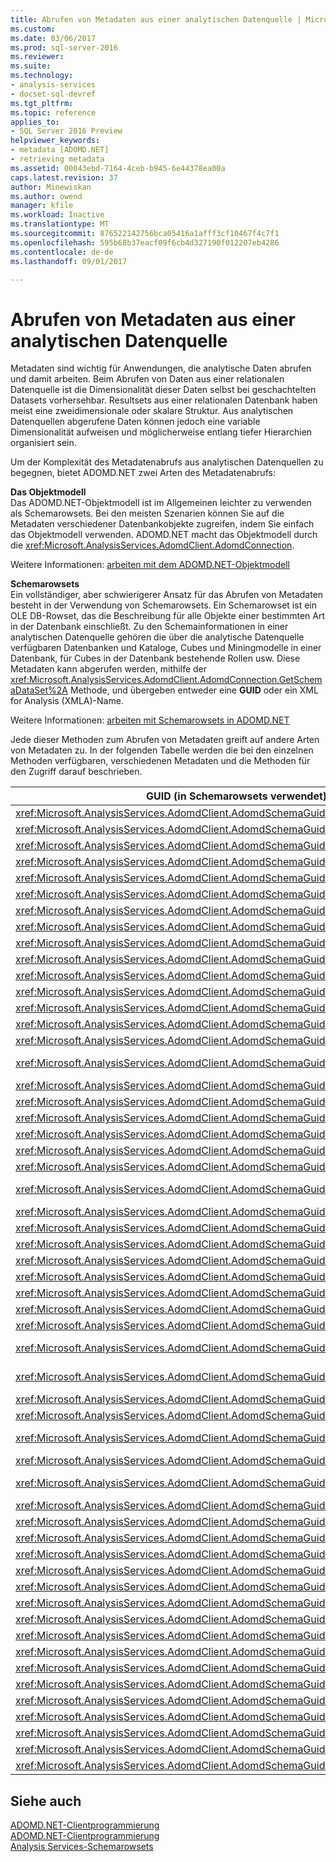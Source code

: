 ```yaml
---
title: Abrufen von Metadaten aus einer analytischen Datenquelle | Microsoft Docs
ms.custom: 
ms.date: 03/06/2017
ms.prod: sql-server-2016
ms.reviewer: 
ms.suite: 
ms.technology:
- analysis-services
- docset-sql-devref
ms.tgt_pltfrm: 
ms.topic: reference
applies_to:
- SQL Server 2016 Preview
helpviewer_keywords:
- metadata [ADOMD.NET]
- retrieving metadata
ms.assetid: 00043ebd-7164-4ceb-b945-6e44378ea00a
caps.latest.revision: 37
author: Minewiskan
ms.author: owend
manager: kfile
ms.workload: Inactive
ms.translationtype: MT
ms.sourcegitcommit: 876522142756bca05416a1afff3cf10467f4c7f1
ms.openlocfilehash: 595b68b37eacf09f6cb4d327190f012207eb4286
ms.contentlocale: de-de
ms.lasthandoff: 09/01/2017

---
```

# <a name="retrieving-metadata-from-an-analytical-data-source"></a>Abrufen von Metadaten aus einer analytischen Datenquelle
  Metadaten sind wichtig für Anwendungen, die analytische Daten abrufen und damit arbeiten. Beim Abrufen von Daten aus einer relationalen Datenquelle ist die Dimensionalität dieser Daten selbst bei geschachtelten Datasets vorhersehbar. Resultsets aus einer relationalen Datenbank haben meist eine zweidimensionale oder skalare Struktur. Aus analytischen Datenquellen abgerufene Daten können jedoch eine variable Dimensionalität aufweisen und möglicherweise entlang tiefer Hierarchien organisiert sein.  
  
 Um der Komplexität des Metadatenabrufs aus analytischen Datenquellen zu begegnen, bietet ADOMD.NET zwei Arten des Metadatenabrufs:  
  
 **Das Objektmodell**  
 Das ADOMD.NET-Objektmodell ist im Allgemeinen leichter zu verwenden als Schemarowsets. Bei den meisten Szenarien können Sie auf die Metadaten verschiedener Datenbankobjekte zugreifen, indem Sie einfach das Objektmodell verwenden. ADOMD.NET macht das Objektmodell durch die <xref:Microsoft.AnalysisServices.AdomdClient.AdomdConnection>.  
  
 Weitere Informationen: [arbeiten mit dem ADOMD.NET-Objektmodell](../../analysis-services/multidimensional-models-adomd-net-client/retrieving-metadata-working-with-adomd-net-object-model.md)  
  
 **Schemarowsets**  
 Ein vollständiger, aber schwierigerer Ansatz für das Abrufen von Metadaten besteht in der Verwendung von Schemarowsets. Ein Schemarowset ist ein OLE DB-Rowset, das die Beschreibung für alle Objekte einer bestimmten Art in der Datenbank einschließt. Zu den Schemainformationen in einer analytischen Datenquelle gehören die über die analytische Datenquelle verfügbaren Datenbanken und Kataloge, Cubes und Miningmodelle in einer Datenbank, für Cubes in der Datenbank bestehende Rollen usw. Diese Metadaten kann abgerufen werden, mithilfe der <xref:Microsoft.AnalysisServices.AdomdClient.AdomdConnection.GetSchemaDataSet%2A> Methode, und übergeben entweder eine **GUID** oder ein XML for Analysis (XMLA)-Name.  
  
 Weitere Informationen: [arbeiten mit Schemarowsets in ADOMD.NET](../../analysis-services/multidimensional-models-adomd-net-client/retrieving-metadata-working-with-schema-rowsets.md)  
  
 Jede dieser Methoden zum Abrufen von Metadaten greift auf andere Arten von Metadaten zu. In der folgenden Tabelle werden die bei den einzelnen Methoden verfügbaren, verschiedenen Metadaten und die Methoden für den Zugriff darauf beschrieben.  
  
|GUID (in Schemarowsets verwendet)|XMLA-Name (in Schemarowsets verwendet)|ADOMD.NET-Objektmodell|  
|-------------------------------------|------------------------------------------|----------------------------|  
|<xref:Microsoft.AnalysisServices.AdomdClient.AdomdSchemaGuid.Actions>|[MDSCHEMA_ACTIONS-Rowsets](../../analysis-services/schema-rowsets/ole-db-olap/mdschema-actions-rowset.md)||  
|<xref:Microsoft.AnalysisServices.AdomdClient.AdomdSchemaGuid.Catalogs>|[DBSCHEMA_CATALOGS-Rowset](../../analysis-services/schema-rowsets/ole-db/dbschema-catalogs-rowset.md)||  
|<xref:Microsoft.AnalysisServices.AdomdClient.AdomdSchemaGuid.Columns>|[DBSCHEMA_COLUMNS-Rowset](../../analysis-services/schema-rowsets/ole-db/dbschema-columns-rowset.md)||  
|<xref:Microsoft.AnalysisServices.AdomdClient.AdomdSchemaGuid.Connections>|**DISCOVER_CONNECTIONS**||  
|<xref:Microsoft.AnalysisServices.AdomdClient.AdomdSchemaGuid.Cubes>|[MDSCHEMA_CUBES-Rowset](../../analysis-services/schema-rowsets/ole-db-olap/mdschema-cubes-rowset.md)|AdomdConnection.Cubes|  
|<xref:Microsoft.AnalysisServices.AdomdClient.AdomdSchemaGuid.DataSources>|[DISCOVER_DATASOURCES-Rowset](../../analysis-services/schema-rowsets/xml/discover-datasources-rowset.md)||  
|<xref:Microsoft.AnalysisServices.AdomdClient.AdomdSchemaGuid.DBConnections>|**DISCOVER_DB_CONNECTIONS**||  
|<xref:Microsoft.AnalysisServices.AdomdClient.AdomdSchemaGuid.Dimensions>|[MDSCHEMA_DIMENSIONS-Rowset](../../analysis-services/schema-rowsets/ole-db-olap/mdschema-dimensions-rowset.md)|AdomdConnection.Cubes[].Dimensionen|  
|<xref:Microsoft.AnalysisServices.AdomdClient.AdomdSchemaGuid.DimensionStat>|**DISCOVER_DIMENSION_STAT**||  
|<xref:Microsoft.AnalysisServices.AdomdClient.AdomdSchemaGuid.Enumerators>|[DISCOVER_ENUMERATORS-Rowset](../../analysis-services/schema-rowsets/xml/discover-enumerators-rowset.md)||  
|<xref:Microsoft.AnalysisServices.AdomdClient.AdomdSchemaGuid.Functions>|[MDSCHEMA_FUNCTIONS-Rowset](../../analysis-services/schema-rowsets/ole-db-olap/mdschema-functions-rowset.md)||  
|<xref:Microsoft.AnalysisServices.AdomdClient.AdomdSchemaGuid.Hierarchies>|[MDSCHEMA_HIERARCHIES-Rowset](../../analysis-services/schema-rowsets/ole-db-olap/mdschema-hierarchies-rowset.md)|AdomdConnection.Cubes[].Dimensionen[].Hierarchien|  
|<xref:Microsoft.AnalysisServices.AdomdClient.AdomdSchemaGuid.InputDataSources>|[MDSCHEMA_INPUT_DATASOURCES-Rowset](../../analysis-services/schema-rowsets/ole-db-olap/mdschema-input-datasources-rowset.md)||  
|<xref:Microsoft.AnalysisServices.AdomdClient.AdomdSchemaGuid.Instances>|[DISCOVER_INSTANCES-Rowset](../../analysis-services/schema-rowsets/ole-db-olap/discover-instances-rowset.md)||  
|<xref:Microsoft.AnalysisServices.AdomdClient.AdomdSchemaGuid.Jobs>|**DISCOVER_JOBS**||  
|<xref:Microsoft.AnalysisServices.AdomdClient.AdomdSchemaGuid.Keywords>|[DISCOVER_KEYWORDS-Rowset &#40; OLE DB für OLAP- &#41;](../../analysis-services/schema-rowsets/ole-db-olap/discover-keywords-rowset-ole-db-for-olap.md)||  
|<xref:Microsoft.AnalysisServices.AdomdClient.AdomdSchemaGuid.Kpis>|[MDSCHEMA_KPIS-Rowset](../../analysis-services/schema-rowsets/ole-db-olap/mdschema-kpis-rowset.md)|AdomdConnection.Cubes[].KPIs|  
|<xref:Microsoft.AnalysisServices.AdomdClient.AdomdSchemaGuid.Levels>|[MDSCHEMA_LEVELS-Rowset](../../analysis-services/schema-rowsets/ole-db-olap/mdschema-levels-rowset.md)|AdomdConnection.Cubes[].Dimensionen[].Hierarchien[].Ebenen|  
|<xref:Microsoft.AnalysisServices.AdomdClient.AdomdSchemaGuid.Literals>|[DISCOVER_LITERALS-Rowset](../../analysis-services/schema-rowsets/xml/discover-literals-rowset.md)||  
|<xref:Microsoft.AnalysisServices.AdomdClient.AdomdSchemaGuid.Locations>|**DISCOVER_LOCATIONS**||  
|<xref:Microsoft.AnalysisServices.AdomdClient.AdomdSchemaGuid.Locks>|**DISCOVER_LOCKS**||  
|<xref:Microsoft.AnalysisServices.AdomdClient.AdomdSchemaGuid.MasterKey>|**DISCOVER_MASTER_KEY**||  
|<xref:Microsoft.AnalysisServices.AdomdClient.AdomdSchemaGuid.MeasureGroupDimensions>|[MDSCHEMA_MEASUREGROUP_DIMENSIONS-Rowset](../../analysis-services/schema-rowsets/ole-db-olap/mdschema-measuregroup-dimensions-rowset.md)||  
|<xref:Microsoft.AnalysisServices.AdomdClient.AdomdSchemaGuid.MeasureGroups>|[MDSCHEMA_MEASUREGROUPS-Rowset](../../analysis-services/schema-rowsets/ole-db-olap/mdschema-measuregroups-rowset.md)||  
|<xref:Microsoft.AnalysisServices.AdomdClient.AdomdSchemaGuid.Measures>|[MDSCHEMA_MEASURES-Rowset](../../analysis-services/schema-rowsets/ole-db-olap/mdschema-measures-rowset.md)|AdomdConnection.Cubes[].Measures|  
|<xref:Microsoft.AnalysisServices.AdomdClient.AdomdSchemaGuid.MemberProperties>|[MDSCHEMA_PROPERTIES-Rowset](../../analysis-services/schema-rowsets/ole-db-olap/mdschema-properties-rowset.md)|PropertyCollection verfügbar aus den meisten ADOMD.NET-Hauptobjekten.|  
|<xref:Microsoft.AnalysisServices.AdomdClient.AdomdSchemaGuid.Members>|[MDSCHEMA_MEMBERS-Rowset](../../analysis-services/schema-rowsets/ole-db-olap/mdschema-members-rowset.md)|AdomdConnection.Cubes[].Dimensionen[].Hierarchien[].Ebenen[].GetMembers()|  
|<xref:Microsoft.AnalysisServices.AdomdClient.AdomdSchemaGuid.MemoryGrant>|**DISCOVER_MEMORYGRANT**||  
|<xref:Microsoft.AnalysisServices.AdomdClient.AdomdSchemaGuid.MemoryUsage>|**DISCOVER_MEMORYUSAGE**||  
|<xref:Microsoft.AnalysisServices.AdomdClient.AdomdSchemaGuid.MiningColumns>|[DMSCHEMA_MINING_COLUMNS-Rowset](../../analysis-services/schema-rowsets/data-mining/dmschema-mining-columns-rowset.md)|AdomdConnection.MiningModels[].MiningModelColumns|  
|<xref:Microsoft.AnalysisServices.AdomdClient.AdomdSchemaGuid.MiningFunctions>|[DMSCHEMA_MINING_FUNCTIONS-Rowset](../../analysis-services/schema-rowsets/data-mining/dmschema-mining-functions-rowset.md)||  
|<xref:Microsoft.AnalysisServices.AdomdClient.AdomdSchemaGuid.MiningModelContent>|[DMSCHEMA_MINING_MODEL_CONTENT-Rowset](../../analysis-services/schema-rowsets/data-mining/dmschema-mining-model-content-rowset.md)|AdomdConnection.MiningModels[].MiningContentNodes|  
|<xref:Microsoft.AnalysisServices.AdomdClient.AdomdSchemaGuid.MiningModelContentPmml>|[DMSCHEMA_MINING_MODEL_CONTENT_PMML-Rowset](../../analysis-services/schema-rowsets/data-mining/dmschema-mining-model-content-pmml-rowset.md)||  
|<xref:Microsoft.AnalysisServices.AdomdClient.AdomdSchemaGuid.MiningModels>|[DMSCHEMA_MINING_MODELS-Rowset](../../analysis-services/schema-rowsets/data-mining/dmschema-mining-models-rowset.md)|AdomdConnection.MiningModels|  
|<xref:Microsoft.AnalysisServices.AdomdClient.AdomdSchemaGuid.MiningModelXml>|[DMSCHEMA_MINING_MODEL_XML-Rowset](../../analysis-services/schema-rowsets/data-mining/dmschema-mining-model-xml-rowset.md)||  
|<xref:Microsoft.AnalysisServices.AdomdClient.AdomdSchemaGuid.MiningServiceParameters>|[DMSCHEMA_MINING_SERVICE_PARAMETERS-Rowset](../../analysis-services/schema-rowsets/data-mining/dmschema-mining-service-parameters-rowset.md)|AdomdConnection.MiningServices[].MiningServiceParameters|  
|<xref:Microsoft.AnalysisServices.AdomdClient.AdomdSchemaGuid.MiningServices>|[DMSCHEMA_MINING_SERVICES-Rowset](../../analysis-services/schema-rowsets/data-mining/dmschema-mining-services-rowset.md)|AdomdConnection.MiningServices|  
|<xref:Microsoft.AnalysisServices.AdomdClient.AdomdSchemaGuid.MiningStructureColumns>|[DMSCHEMA_MINING_STRUCTURE_COLUMNS-Rowset](../../analysis-services/schema-rowsets/data-mining/dmschema-mining-structure-columns-rowset.md)|AdomdConnection.MiningStructures[].MiningStructureColumns|  
|<xref:Microsoft.AnalysisServices.AdomdClient.AdomdSchemaGuid.MiningStructures>|[DMSCHEMA_MINING_STRUCTURES-Rowset](../../analysis-services/schema-rowsets/data-mining/dmschema-mining-structures-rowset.md)|AdomdConnection.MiningStructures|  
|<xref:Microsoft.AnalysisServices.AdomdClient.AdomdSchemaGuid.PartitionDimensionStat>|**DISCOVER_PARTITION_DIMENSION_STAT**||  
|<xref:Microsoft.AnalysisServices.AdomdClient.AdomdSchemaGuid.PartitionStat>|**DISCOVER_PARTITION_STAT**||  
|<xref:Microsoft.AnalysisServices.AdomdClient.AdomdSchemaGuid.PerformanceCounters>|**DISCOVER_PERFORMANCE_COUNTERS**||  
|<xref:Microsoft.AnalysisServices.AdomdClient.AdomdSchemaGuid.ProviderTypes>|[DBSCHEMA_PROVIDER_TYPES-Rowset](../../analysis-services/schema-rowsets/ole-db/dbschema-provider-types-rowset.md)||  
|<xref:Microsoft.AnalysisServices.AdomdClient.AdomdSchemaGuid.SchemaRowsets>|[DISCOVER_SCHEMA_ROWSETS-Rowsets](../../analysis-services/schema-rowsets/xml/discover-schema-rowsets-rowset.md)||  
|<xref:Microsoft.AnalysisServices.AdomdClient.AdomdSchemaGuid.Sessions>|**DISCOVER_SESSIONS**||  
|<xref:Microsoft.AnalysisServices.AdomdClient.AdomdSchemaGuid.Sets>|[MDSCHEMA_SETS-Rowset](../../analysis-services/schema-rowsets/ole-db-olap/mdschema-sets-rowset.md)|AdomdConnection.Cubes[].NamedSets|  
|<xref:Microsoft.AnalysisServices.AdomdClient.AdomdSchemaGuid.Tables>|[DBSCHEMA_TABLES-Rowset](../../analysis-services/schema-rowsets/ole-db/dbschema-tables-rowset.md)||  
|<xref:Microsoft.AnalysisServices.AdomdClient.AdomdSchemaGuid.TablesInfo>|**DBSCHEMA_TABLES_INFO**||  
|<xref:Microsoft.AnalysisServices.AdomdClient.AdomdSchemaGuid.TraceColumns>|**DISCOVER_TRACE_COLUMNS**||  
|<xref:Microsoft.AnalysisServices.AdomdClient.AdomdSchemaGuid.TraceDefinitionProviderInfo>|**DISCOVER_TRACE_DEFINITION_PROVIDERINFO**||  
|<xref:Microsoft.AnalysisServices.AdomdClient.AdomdSchemaGuid.TraceEventCategories>|**DISCOVER_TRACE_EVENT_CATEGORIES**||  
|<xref:Microsoft.AnalysisServices.AdomdClient.AdomdSchemaGuid.Traces>|**DISCOVER_TRACES**||  
|<xref:Microsoft.AnalysisServices.AdomdClient.AdomdSchemaGuid.Transactions>|**DISCOVER_TRANSACTIONS**||  
|<xref:Microsoft.AnalysisServices.AdomdClient.AdomdSchemaGuid.XmlaProperties>|[DISCOVER_PROPERTIES-Rowset](../../analysis-services/schema-rowsets/xml/discover-properties-rowset.md)||  
|<xref:Microsoft.AnalysisServices.AdomdClient.AdomdSchemaGuid.XmlMetadata>|[DISCOVER_XML_METADATA-Rowset](../../analysis-services/schema-rowsets/xml/discover-xml-metadata-rowset.md)||  
  
## <a name="see-also"></a>Siehe auch  
 [ADOMD.NET-Clientprogrammierung](../../analysis-services/multidimensional-models-adomd-net-client/adomd-net-client-programming.md)   
 [ADOMD.NET-Clientprogrammierung](../../analysis-services/multidimensional-models-adomd-net-client/adomd-net-client-programming.md)   
 [Analysis Services-Schemarowsets](../../analysis-services/schema-rowsets/analysis-services-schema-rowsets.md)  
  
  

